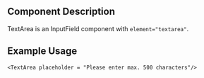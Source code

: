 ## Component Description

TextArea is an InputField component with `element="textarea"`.

## Example Usage

```
<TextArea placeholder = "Please enter max. 500 characters"/>
```
